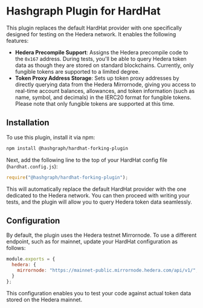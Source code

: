 # Hashgraph Plugin for HardHat

This plugin replaces the default HardHat provider with one specifically designed for testing on the Hedera network. It enables the following features:
- **Hedera Precompile Support**: Assigns the Hedera precompile code to the `0x167` address. During tests, you'll be able to query Hedera token data as though they are stored on standard blockchains. Currently, only fungible tokens are supported to a limited degree.
- **Token Proxy Address Storage**: Sets up token proxy addresses by directly querying data from the Hedera Mirrornode, giving you access to real-time account balances, allowances, and token information (such as name, symbol, and decimals) in the IERC20 format for fungible tokens. Please note that only fungible tokens are supported at this time.

## Installation

To use this plugin, install it via npm:

```bash
npm install @hashgraph/hardhat-forking-plugin
```

Next, add the following line to the top of your HardHat config file (`hardhat.config.js`):

```javascript
require("@hashgraph/hardhat-forking-plugin");
```

This will automatically replace the default HardHat provider with the one dedicated to the Hedera network. You can then proceed with writing your tests, and the plugin will allow you to query Hedera token data seamlessly.

## Configuration

By default, the plugin uses the Hedera testnet Mirrornode. To use a different endpoint, such as for mainnet, update your HardHat configuration as follows:

```javascript
module.exports = {
  hedera: {
    mirrornode: "https://mainnet-public.mirrornode.hedera.com/api/v1/",
  }
};
```

This configuration enables you to test your code against actual token data stored on the Hedera mainnet.
